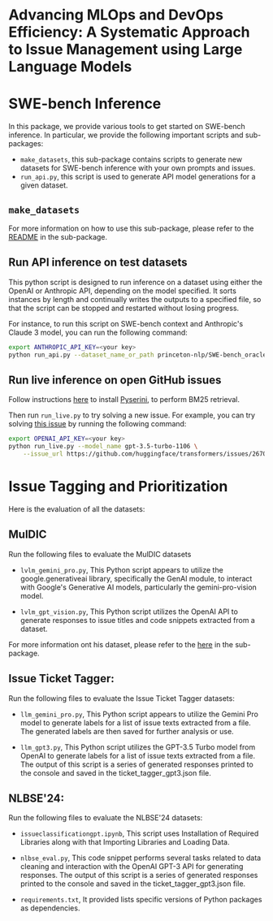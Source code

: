 # Advancing MLOps and DevOps Efficiency: A Systematic Approach to Issue Management using Large Language Models


# SWE-bench Inference
In this package, we provide various tools to get started on SWE-bench inference.
In particular, we provide the following important scripts and sub-packages:

- `make_datasets`, this sub-package contains scripts to generate new datasets for SWE-bench inference with your own prompts and issues.
- `run_api.py`, this script is used to generate API model generations for a given dataset.


## `make_datasets`
For more information on how to use this sub-package, please refer to the [README](./make_datasets/README.md) in the sub-package.

## Run API inference on test datasets

This python script is designed to run inference on a dataset using either the OpenAI or Anthropic API, depending on the model specified. It sorts instances by length and continually writes the outputs to a specified file, so that the script can be stopped and restarted without losing progress.

For instance, to run this script on SWE-bench context and Anthropic's Claude 3 model, you can run the following command:
```bash
export ANTHROPIC_API_KEY=<your key>
python run_api.py --dataset_name_or_path princeton-nlp/SWE-bench_oracle --model_name_or_path claude-3 --output_dir ./outputs
```

## Run live inference on open GitHub issues

Follow instructions [here](https://github.com/castorini/pyserini/blob/master/docs/installation.md) to install [Pyserini](https://github.com/castorini/pyserini), to perform BM25 retrieval.

Then run `run_live.py` to try solving a new issue. For example, you can try solving [this issue](https://github.com/huggingface/transformers/issues/26706 ) by running the following command:

```bash
export OPENAI_API_KEY=<your key>
python run_live.py --model_name gpt-3.5-turbo-1106 \
    --issue_url https://github.com/huggingface/transformers/issues/26706 
```


# Issue Tagging and Prioritization
Here is the evaluation of all the datasets:

## MulDIC
Run the following files to evaluate the MulDIC datasets

- `lvlm_gemini_pro.py`, This Python script appears to utilize the google.generativeai library, specifically the GenAI module, to interact with Google's Generative AI models, particularly the gemini-pro-vision model.
  
- `lvlm_gpt_vision.py`, This Python script utilizes the OpenAI API to generate responses to issue titles and code snippets extracted from a dataset.

For more information ont his dataset, please refer to the [here](https://github.com/chang26/MulDIC) in the sub-package.

## Issue Ticket Tagger:
Run the following files to evaluate the Issue Ticket Tagger datasets:
- `llm_gemini_pro.py`, This Python script appears to utilize the Gemini Pro model to generate labels for a list of issue texts extracted from a file. The generated labels are then saved for further analysis or use.
  
- `llm_gpt3.py`, This Python script utilizes the GPT-3.5 Turbo model from OpenAI to generate labels for a list of issue texts extracted from a file.
The output of this script is a series of generated responses printed to the console and saved in the ticket_tagger_gpt3.json file.

## NLBSE'24:
Run the following files to evaluate the NLBSE'24 datasets:
- `issueclassificationgpt.ipynb`, This script uses Installation of Required Libraries along with that Importing Libraries and Loading Data.
  
- `nlbse_eval.py`, This code snippet performs several tasks related to data cleaning and interaction with the OpenAI GPT-3 API for generating responses.
The output of this script is a series of generated responses printed to the console and saved in the ticket_tagger_gpt3.json file.
- `requirements.txt`,  It provided lists specific versions of Python packages as dependencies. 
